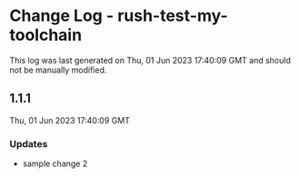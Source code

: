 # Change Log - rush-test-my-toolchain

This log was last generated on Thu, 01 Jun 2023 17:40:09 GMT and should not be manually modified.

## 1.1.1
Thu, 01 Jun 2023 17:40:09 GMT

### Updates

- sample change 2

